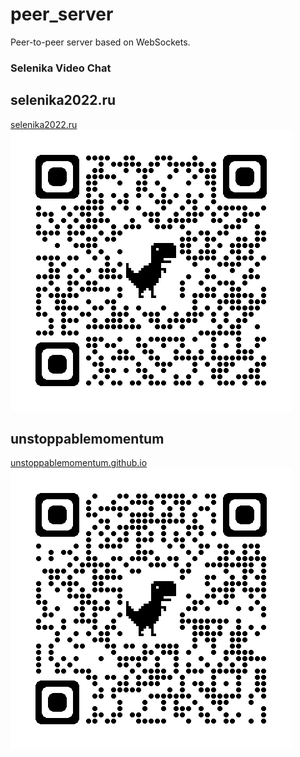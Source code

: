 # peer_server
Peer-to-peer server based on WebSockets.

<h3>Selenika Video Chat</h3>
<h2>selenika2022.ru</h2>
<a href="https://selenika2022.ru">selenika2022.ru</a>
<img src="./resources/qrcode_selenika2022.ru.png" alt='Selenika Video Chat'>
<h2>unstoppablemomentum</h2>
<a href="https://unstoppablemomentum.github.io">unstoppablemomentum.github.io</a>
<img src="./resources/qrcode_unstoppablemomentum.github.io.png" alt='Selenika Video Chat'>


